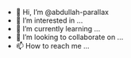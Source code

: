 - 👋 Hi, I’m @abdullah-parallax
- 👀 I’m interested in ...
- 🌱 I’m currently learning ...
- 💞️ I’m looking to collaborate on ...
- 📫 How to reach me ...

<!---
abdullah-parallax/abdullah-parallax is a ✨ special ✨ repository because its `README.md` (this file) appears on your GitHub profile.
You can click the Preview link to take a look at your changes.
--->
